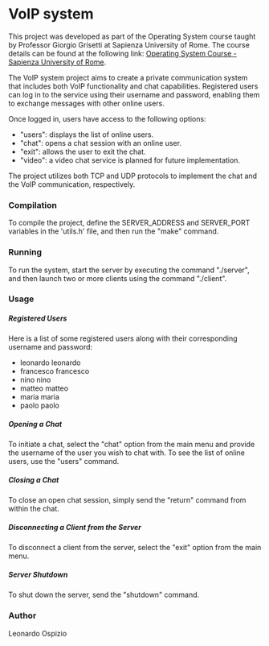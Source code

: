 # VoIP system
This project was developed as part of the Operating System course taught by Professor Giorgio Grisetti at Sapienza University of Rome. The course details can be found at the following link: [Operating System Course - Sapienza University of Rome](https://sites.google.com/diag.uniroma1.it/sistemi-operativi-1819).

The VoIP system project aims to create a private communication system that includes both VoIP functionality and chat capabilities. Registered users can log in to the service using their username and password, enabling them to exchange messages with other online users.

Once logged in, users have access to the following options:
- "users": displays the list of online users.
- "chat": opens a chat session with an online user.
- "exit": allows the user to exit the chat.
- "video": a video chat service is planned for future implementation.

The project utilizes both TCP and UDP protocols to implement the chat and the VoIP communication, respectively.

### Compilation
To compile the project, define the SERVER_ADDRESS and SERVER_PORT variables in the 'utils.h' file, and then run the "make" command.

### Running
To run the system, start the server by executing the command "./server", and then launch two or more clients using the command "./client".

### Usage
##### Registered Users
Here is a list of some registered users along with their corresponding username and password:
- leonardo leonardo
- francesco francesco
- nino nino
- matteo matteo
- maria maria
- paolo paolo

##### Opening a Chat
To initiate a chat, select the "chat" option from the main menu and provide the username of the user you wish to chat with. To see the list of online users, use the "users" command.

##### Closing a Chat
To close an open chat session, simply send the "return" command from within the chat.

##### Disconnecting a Client from the Server
To disconnect a client from the server, select the "exit" option from the main menu.

##### Server Shutdown
To shut down the server, send the "shutdown" command.

### Author
Leonardo Ospizio

